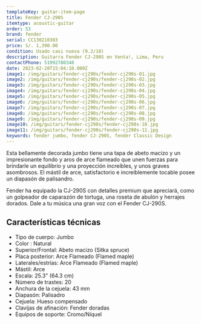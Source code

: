 ```yaml
---
templateKey: guitar-item-page
title: Fender CJ-290S
itemtype: acoustic-guitar
order: 53
brand: fender
serial: CC130210303
price: S/. 1,390.00
condition: Usado casi nueva (9.2/10)
description: Guitarra Fender CJ-290S en Venta!, Lima, Peru
contactPhone: 51992780348
date: 2023-02-28T15:04:10.000Z
image1: /img/guitars/fender-cj290s/fender-cj290s-01.jpg
image2: /img/guitars/fender-cj290s/fender-cj290s-02.jpg
image3: /img/guitars/fender-cj290s/fender-cj290s-03.jpg
image4: /img/guitars/fender-cj290s/fender-cj290s-04.jpg
image5: /img/guitars/fender-cj290s/fender-cj290s-05.jpg
image6: /img/guitars/fender-cj290s/fender-cj290s-06.jpg
image7: /img/guitars/fender-cj290s/fender-cj290s-07.jpg
image8: /img/guitars/fender-cj290s/fender-cj290s-08.jpg
image9: /img/guitars/fender-cj290s/fender-cj290s-09.jpg
image10: /img/guitars/fender-cj290s/fender-cj290s-10.jpg
image11: /img/guitars/fender-cj290s/fender-cj290s-11.jpg
keywords: fender jumbo, fender CJ-290S, fender Classic Design
---
```

Esta bellamente decorada jumbo tiene una tapa de abeto macizo y un impresionante fondo y aros de arce flameado que unen fuerzas para brindarle un equilibrio y una proyección increíbles, y unos graves asombrosos. El mástil de arce, satisfactorio e increíblemente tocable posee un diapasón de palisandro.

Fender ha equipado la CJ-290S con detalles premium que apreciará, como un golpeador de caparazón de tortuga, una roseta de abulón y herrajes dorados. Dale a tu música una gran voz con el Fender CJ-290S.

## Características técnicas

* Tipo de cuerpo: Jumbo
* Color : Natural
* Superior/Frontal: Abeto macizo (Sitka spruce)
* Placa posterior: Arce Flameado (Flamed maple)
* Laterales/estrías: Arce Flameado (Flamed maple)
* Mástil: Arce
* Escala: 25.3" (64.3 cm)
* Número de trastes: 20
* Anchura de la cejuela: 43 mm
* Diapasón: Palisadro
* Cejuela: Hueso compensado
* Clavijas de afinación: Fender doradas
* Equipos de soporte: Cromo/Níquel

